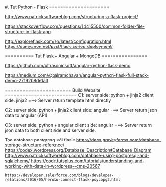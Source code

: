 #. Tut Python - Flask =====================

http://www.patricksoftwareblog.com/structuring-a-flask-project/

https://stackoverflow.com/questions/14415500/common-folder-file-structure-in-flask-app

http://exploreflask.com/en/latest/configuration.html
https://damyanon.net/post/flask-series-deployment/



========== Tut Flask + Angular + MongoDB ================

https://github.com/ultrasonicsoft/angular-python-flask-demo

https://medium.com/@balramchavan/angular-python-flask-full-stack-demo-27192b8de1a3


    
======================= Build Website =========================
C1: 
    server side:    python + jinja2
    client side:   jinja2
 ===> Server return template html directly

C2:
    server side:    python + jinja2
    client side:   angular 
 ===> Server return json data to angular (API)
 
C3:
    server side:    python + angular 
    client side:   angular
 ===> Server return json data to both client side and server side.
    

   
   
Tạo database postgresql với flask:
    https://docs.gravityforms.com/database-storage-structure-reference/
    https://codex.wordpress.org/Database_Description#Database_Diagram
    http://www.patricksoftwareblog.com/database-using-postgresql-and-sqlalchemy/
    https://code.tutsplus.com/tutorials/understanding-and-working-with-data-in-wordpress--cms-20567
    
    
    
    https://developer.salesforce.com/blogs/developer-relations/2016/05/heroku-connect-flask-psycopg2.html
    
    
